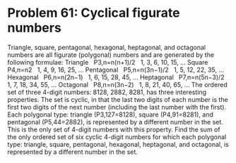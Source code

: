 # Problem 61: Cyclical figurate numbers
Triangle, square, pentagonal, hexagonal, heptagonal, and octagonal
numbers are all figurate (polygonal) numbers and are generated by the
following formulae: Triangle   P3,n=n(n+1)/2   1, 3, 6, 10, 15, ...
Square   P4,n=n2   1, 4, 9, 16, 25, ... Pentagonal   P5,n=n(3n−1)/2   1,
5, 12, 22, 35, ... Hexagonal   P6,n=n(2n−1)   1, 6, 15, 28, 45, ...
Heptagonal   P7,n=n(5n−3)/2   1, 7, 18, 34, 55, ... Octagonal  
P8,n=n(3n−2)   1, 8, 21, 40, 65, ... The ordered set of three 4-digit
numbers: 8128, 2882, 8281, has three interesting properties. The set is
cyclic, in that the last two digits of each number is the first two
digits of the next number (including the last number with the first).
Each polygonal type: triangle (P3,127=8128), square (P4,91=8281), and
pentagonal (P5,44=2882), is represented by a different number in the
set. This is the only set of 4-digit numbers with this property. Find
the sum of the only ordered set of six cyclic 4-digit numbers for which
each polygonal type: triangle, square, pentagonal, hexagonal,
heptagonal, and octagonal, is represented by a different number in the
set.
